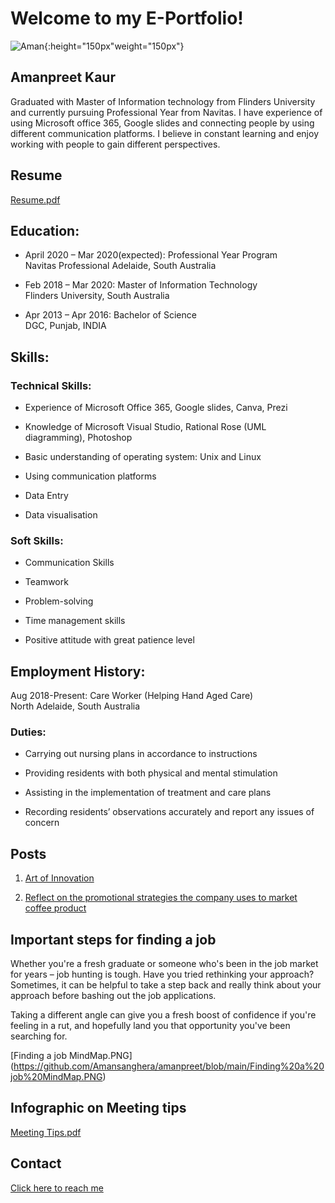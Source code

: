 # Welcome to my E-Portfolio!

![Aman](https://user-images.githubusercontent.com/48699383/101241672-36b5f700-3748-11eb-9c08-ca92a130fd0e.jpg){:height="150px"weight="150px"}

## Amanpreet Kaur
Graduated with Master of Information technology from Flinders University and currently pursuing Professional Year from Navitas. I have experience of using Microsoft office 365, Google slides and connecting people by using different communication platforms. I believe in constant learning and enjoy working with people to gain different perspectives.

## Resume
[Resume.pdf](https://docs.google.com/viewer?url=https://raw.githubusercontent.com/Amansanghera/amanpreet/main/Resume.pdf)


## Education:
* April 2020 – Mar 2020(expected): Professional Year Program <br>
Navitas Professional Adelaide, South Australia

* Feb 2018 – Mar 2020: Master of Information Technology <br>
Flinders University, South Australia

* Apr 2013 – Apr 2016: Bachelor of Science <br>
DGC, Punjab, INDIA

## Skills:
### Technical Skills:
* Experience of Microsoft Office 365, Google slides, Canva, Prezi

* Knowledge of Microsoft Visual Studio, Rational Rose (UML diagramming), Photoshop

* Basic understanding of operating system: Unix and Linux

* Using communication platforms

* Data Entry

* Data visualisation

### Soft Skills:
* Communication Skills

* Teamwork

* Problem-solving

* Time management skills

* Positive attitude with great patience level 

## Employment History:
Aug 2018-Present: Care Worker (Helping Hand Aged Care) <br>
North Adelaide, South Australia
### Duties:
* Carrying out nursing plans in accordance to instructions

* Providing residents with both physical and mental stimulation

* Assisting in the implementation of treatment and care plans

* Recording residents’ observations accurately and report any issues of concern


## Posts

1. [Art of Innovation](https://github.com/Amansanghera/amanpreet.github.io/wiki/Art-of-Innovation)


2. [Reflect on the promotional strategies the company uses to market coffee product](https://github.com/Amansanghera/amanpreet.github.io/wiki/Reflect-on-the-promotional-strategies-the-company-uses-to-market-coffee-product)

## Important steps for finding a job
Whether you're a fresh graduate or someone who's been in the job market for years – job hunting is tough. Have you tried rethinking your approach? Sometimes, it can be helpful to take a step back and really think about your approach before bashing out the job applications.<br>

Taking a different angle can give you a fresh boost of confidence if you're feeling in a rut, and hopefully land you that opportunity you've been searching for. <br>

[Finding a job MindMap.PNG] (https://github.com/Amansanghera/amanpreet/blob/main/Finding%20a%20job%20MindMap.PNG) 

## Infographic on Meeting tips
[Meeting Tips.pdf](https://github.com/Amansanghera/amanpreet.github.io/files/5613905/Meeting.Tips.pdf)



## Contact
[Click here to reach me](https://github.com/Amansanghera/amanpreet.github.io/wiki/How-to-reach-me:)
